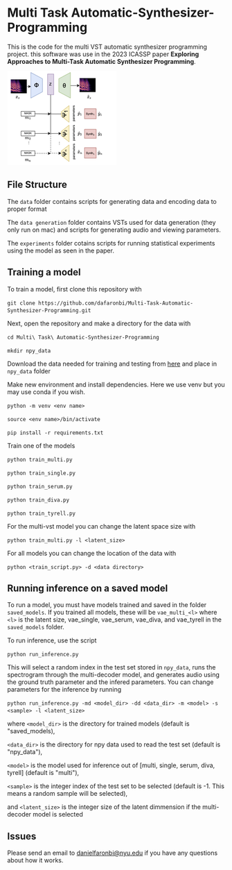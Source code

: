 # Multi Task Automatic-Synthesizer-Programming
This is the code for the multi VST automatic synthesizer programming project. this software was use in the 2023 ICASSP paper **Exploring Approaches to Multi-Task Automatic Synthesizer Programming**.

![Multi-Task ASP Diagram](asp-main-diagram.png)

## File Structure

The `data` folder contains scripts for generating data and encoding data to proper format

The `data generation` folder contains VSTs used for data generation (they only run on mac) and scripts for generating audio and viewing parameters.

The `experiments` folder cotains scripts for running statistical experiments using the model as seen in the paper.

## Training a model

To train a model, first clone this repository with

`git clone https://github.com/dafaronbi/Multi-Task-Automatic-Synthesizer-Programming.git`

Next, open the repository and make a directory for the data with 

`cd Multi\ Task\ Automatic-Synthesizer-Programming`

`mkdir npy_data`

Download the data needed for training and testing from [here](https://zenodo.org/record/7686668#.ZAET5ezMJhE) and place in `npy_data` folder

Make new environment and install dependencies. Here we use venv but you may use conda if you wish.

`python -m venv <env name>`

`source <env name>/bin/activate`

`pip install -r requirements.txt`

Train one of the models

`python train_multi.py`

`python train_single.py`

`python train_serum.py`

`python train_diva.py`

`python train_tyrell.py`

For the multi-vst model you can change the latent space size with 

`python train_multi.py -l <latent_size>`

For all models you can change the location of the data with

`python <train_script.py> -d <data directory>`

## Running inference on a saved model

To run a model, you must have models trained and saved in the folder `saved_models`. If you trained all models, these will be `vae_multi_<l>` where `<l>` is the latent size, vae_single, vae_serum, vae_diva, and vae_tyrell in the `saved_models` folder.

To run inference, use the script

`python run_inference.py`

This will select a random index in the test set stored in `npy_data`, runs the spectrogram through the multi-decoder model, and generates audio using the ground truth parameter and the infered parameters. You can change parameters for the inference by running

`python run_inference.py -md <model_dir> -dd <data_dir> -m <model> -s <sample> -l <latent_size>`

where `<model_dir>` is the directory for trained models (default is "saved_models),

`<data_dir>` is the directory for npy data used to read the test set (default is "npy_data"),

`<model>` is the model used for inference out of [multi, single, serum, diva, tyrell] (default is "multi"),

`<sample>` is the integer index of the test set to be selected (default is -1. This means a random sample will be selected),

and `<latent_size>` is the integer size of the latent dimmension if the multi-decoder model is selected

## Issues

Please send an email to danielfaronbi@nyu.edu if you have any questions about how it works.

